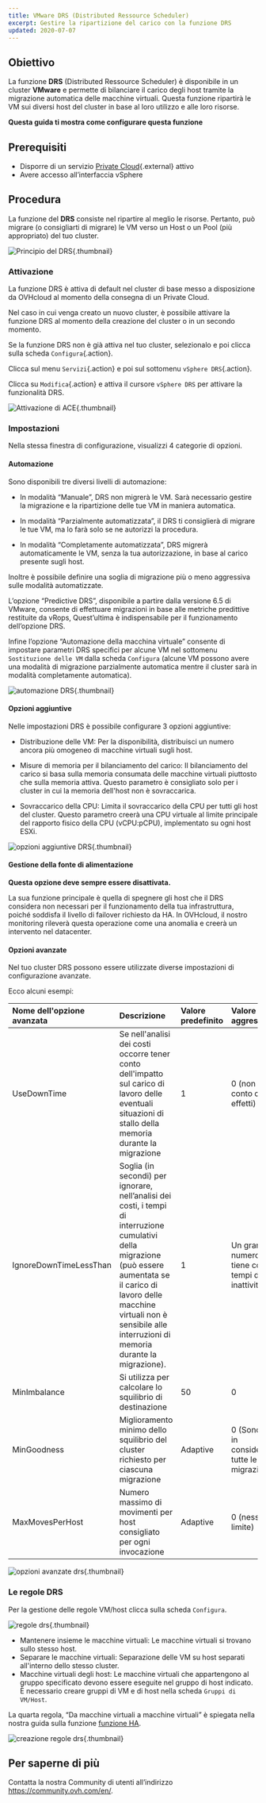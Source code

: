 ```yaml
---
title: VMware DRS (Distributed Ressource Scheduler)
excerpt: Gestire la ripartizione del carico con la funzione DRS
updated: 2020-07-07
---
```



## Obiettivo

La funzione **DRS** (Distributed Ressource Scheduler) è disponibile in un cluster **VMware** e permette di bilanciare il carico degli host tramite la migrazione automatica delle macchine virtuali. Questa funzione ripartirà le VM sui diversi host del cluster in base al loro utilizzo e alle loro risorse.

**Questa guida ti mostra come configurare questa funzione**

## Prerequisiti

- Disporre di un servizio [Private Cloud](https://www.ovhcloud.com/it/enterprise/products/hosted-private-cloud/){.external} attivo
- Avere accesso all’interfaccia vSphere

## Procedura

La funzione del **DRS** consiste nel ripartire al meglio le risorse. Pertanto, può migrare (o consigliarti di migrare) le VM verso un Host o un Pool (più appropriato) del tuo cluster.

![Principio del DRS](images/drs0.png){.thumbnail}

### Attivazione

La funzione DRS è attiva di default nel cluster di base messo a disposizione da OVHcloud al momento della consegna di un Private Cloud.

Nel caso in cui venga creato un nuovo cluster, è possibile attivare la funzione DRS al momento della creazione del cluster o in un secondo momento. 

Se la funzione DRS non è già attiva nel tuo cluster, selezionalo e poi clicca sulla scheda `Configura`{.action}.

Clicca sul menu `Servizi`{.action} e poi sul sottomenu `vSphere DRS`{.action}.

Clicca su `Modifica`{.action} e attiva il cursore `vSphere DRS` per attivare la funzionalità DRS.

![Attivazione di ACE](images/drs01.png){.thumbnail}

### Impostazioni 

Nella stessa finestra di configurazione, visualizzi 4 categorie di opzioni.

#### Automazione

Sono disponibili tre diversi livelli di automazione:

- In modalità “Manuale”, DRS non migrerà le VM. Sarà necessario gestire la migrazione e la ripartizione delle tue VM in maniera automatica.

- In modalità “Parzialmente automatizzata”, il DRS ti consiglierà di migrare le tue VM, ma lo farà solo se ne autorizzi la procedura.

- In modalità “Completamente automatizzata”, DRS migrerà automaticamente le VM, senza la tua autorizzazione, in base al carico presente sugli host.

Inoltre è possibile definire una soglia di migrazione più o meno aggressiva sulle modalità automatizzate.

L’opzione “Predictive DRS”, disponibile a partire dalla versione 6.5 di VMware, consente di effettuare migrazioni in base alle metriche predittive restituite da vRops,
Quest’ultima è indispensabile per il funzionamento dell’opzione DRS.

Infine l’opzione “Automazione della macchina virtuale” consente di impostare parametri DRS specifici per alcune VM nel sottomenu `Sostituzione delle VM` dalla scheda `Configura` (alcune VM possono avere una modalità di migrazione parzialmente automatica mentre il cluster sarà in modalità completamente automatica).

![automazione DRS](images/drs02.png){.thumbnail}


#### Opzioni aggiuntive

Nelle impostazioni DRS è possibile configurare 3 opzioni aggiuntive:

- Distribuzione delle VM: Per la disponibilità, distribuisci un numero ancora più omogeneo di macchine virtuali sugli host. 

- Misure di memoria per il bilanciamento del carico: Il bilanciamento del carico si basa sulla memoria consumata delle macchine virtuali piuttosto che sulla memoria attiva.
Questo parametro è consigliato solo per i cluster in cui la memoria dell'host non è sovraccarica. 

- Sovraccarico della CPU: Limita il sovraccarico della CPU per tutti gli host del cluster. Questo parametro creerà una CPU virtuale al limite principale del rapporto fisico della CPU (vCPU:pCPU), implementato su ogni host ESXi.   

![opzioni aggiuntive DRS](images/drs03.png){.thumbnail}

#### Gestione della fonte di alimentazione

**Questa opzione deve sempre essere disattivata.**

La sua funzione principale è quella di spegnere gli host che il DRS considera non necessari per il funzionamento della tua infrastruttura, poiché soddisfa il livello di failover richiesto da HA. 
In OVHcloud, il nostro monitoring rileverà questa operazione come una anomalia e creerà un intervento nel datacenter.

#### Opzioni avanzate

Nel tuo cluster DRS possono essere utilizzate diverse impostazioni di configurazione avanzate.

Ecco alcuni esempi:

|Nome dell'opzione avanzata|Descrizione|Valore predefinito|Valore più aggressivo|
|:---|:---|:---|:---|
|UseDownTime|Se nell'analisi dei costi occorre tener conto dell'impatto sul carico di lavoro delle eventuali situazioni di stallo della memoria durante la migrazione|1|0 (non si tiene conto degli effetti)|
|IgnoreDownTimeLessThan|Soglia (in secondi) per ignorare, nell’analisi dei costi, i tempi di interruzione cumulativi della migrazione (può essere aumentata se il carico di lavoro delle macchine virtuali non è sensibile alle interruzioni di memoria durante la migrazione).|1|Un gran numero (non si tiene conto dei tempi di inattività)|
|MinImbalance|Si utilizza per calcolare lo squilibrio di destinazione|50|0|
|MinGoodness|Miglioramento minimo dello squilibrio del cluster richiesto per ciascuna migrazione|Adaptive|0 (Sono prese in considerazione tutte le migrazioni)|
|MaxMovesPerHost|Numero massimo di movimenti per host consigliato per ogni invocazione|Adaptive|0 (nessun limite)|

![opzioni avanzate drs](images/drs05.png){.thumbnail}

### Le regole DRS

Per la gestione delle regole VM/host clicca sulla scheda `Configura`.

![regole drs](images/drs06.png){.thumbnail}

- Mantenere insieme le macchine virtuali: Le macchine virtuali si trovano sullo stesso host.
- Separare le macchine virtuali: Separazione delle VM su host separati all'interno dello stesso cluster.
- Macchine virtuali degli host: Le macchine virtuali che appartengono al gruppo specificato devono essere eseguite nel gruppo di host indicato. È necessario creare gruppi di VM e di host nella scheda `Gruppi di VM/Host`.

La quarta regola, “Da macchine virtuali a macchine virtuali” è spiegata nella nostra guida sulla funzione [funzione HA](/pages/hosted_private_cloud/hosted_private_cloud_powered_by_vmware/vmware_ha_high_availability).

![creazione regole drs](images/drs07.png){.thumbnail}

## Per saperne di più

Contatta la nostra Community di utenti all’indirizzo <https://community.ovh.com/en/>.
